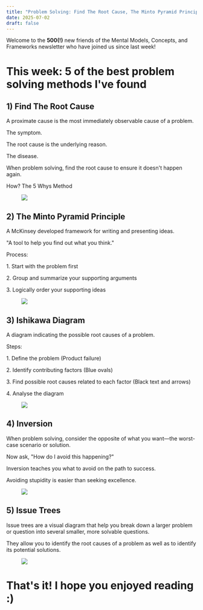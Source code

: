 ```yaml
---
title: "Problem Solving: Find The Root Cause, The Minto Pyramid Principle, & More"
date: 2025-07-02
draft: false
---
```


<p id="">Welcome to the <strong id="">500(!)</strong> new friends of the Mental Models, Concepts, and Frameworks newsletter who have joined us since last week!</p><h1 id="">This week: 5 of the best problem solving methods I've found</h1><h2 id="">1) Find The Root Cause</h2><p id="">A proximate cause is the most immediately observable cause of a problem.</p><p id="">The symptom.</p><p id="">The root cause is the underlying reason.</p><p id="">The disease.</p><p id="">When problem solving, find the root cause to ensure it doesn't happen again.</p><p id="">How? The 5 Whys Method</p><figure id="" class="w-richtext-figure-type-image w-richtext-align-center" data-rt-type="image" data-rt-align="center"><div id=""><img src="https://uploads-ssl.webflow.com/63fd511e232de229bfe66c52/640fabd43f4bfb2c26e5cf36_FSFqDqrXIAMqGZo.jpeg" id="" width="auto" height="auto" loading="auto"></div></figure><h2 id="">2) The Minto Pyramid Principle</h2><p id="">A McKinsey developed framework for writing and presenting ideas.</p><p id="">"A tool to help you find out what you think."</p><p id="">Process:</p><p id="">1. Start with the problem first</p><p id="">2. Group and summarize your supporting arguments</p><p id="">3. Logically order your supporting ideas</p><figure id="" class="w-richtext-figure-type-image w-richtext-align-center" data-rt-type="image" data-rt-align="center"><div id=""><img src="https://uploads-ssl.webflow.com/63fd511e232de229bfe66c52/640fabd46084e3947a4095c0_FSFqEGvXsAIYsGx.jpeg" id="" width="auto" height="auto" loading="auto"></div></figure><h2 id="">3) Ishikawa Diagram</h2><p id="">A diagram indicating the possible root causes of a problem.</p><p id="">Steps:</p><p id="">1. Define the problem (Product failure)</p><p id="">2. Identify contributing factors (Blue ovals)</p><p id="">3. Find possible root causes related to each factor (Black text and arrows)</p><p id="">4. Analyse the diagram</p><figure id="" class="w-richtext-figure-type-image w-richtext-align-center" data-rt-type="image" data-rt-align="center"><div id=""><img src="https://uploads-ssl.webflow.com/63fd511e232de229bfe66c52/640fabd41f1bfee30b6391be_FSFqE2oXIAAiuvc.png" id="" width="auto" height="auto" loading="auto"></div></figure><h2 id="">4) Inversion</h2><p id="">When problem solving, consider the opposite of what you want—the worst-case scenario or solution.</p><p id="">Now ask, "How do I avoid this happening?"</p><p id="">Inversion teaches you what to avoid on the path to success.</p><p id="">Avoiding stupidity is easier than seeking excellence.</p><figure id="" class="w-richtext-figure-type-image w-richtext-align-center" data-rt-type="image" data-rt-align="center"><div id=""><img src="https://uploads-ssl.webflow.com/63fd511e232de229bfe66c52/640fabd403a48ceb518ba109_FSFqFWyXMAEindM.jpeg" id="" width="auto" height="auto" loading="auto"></div></figure><h2 id="">5) Issue Trees</h2><p id="">Issue trees are a visual diagram that help you break down a larger problem or question into several smaller, more solvable questions.</p><p id="">They allow you to identify the root causes of a problem as well as to identify its potential solutions.</p><figure id="" class="w-richtext-figure-type-image w-richtext-align-center" data-rt-type="image" data-rt-align="center"><div id=""><img src="https://uploads-ssl.webflow.com/63fd511e232de229bfe66c52/640fabd4d43efda0f574bb64_FSFqF95WUAE4aD2.jpeg" id="" width="auto" height="auto" loading="auto"></div></figure><h1 id="">That's it! I hope you enjoyed reading :)</h1><p id="">‍</p>